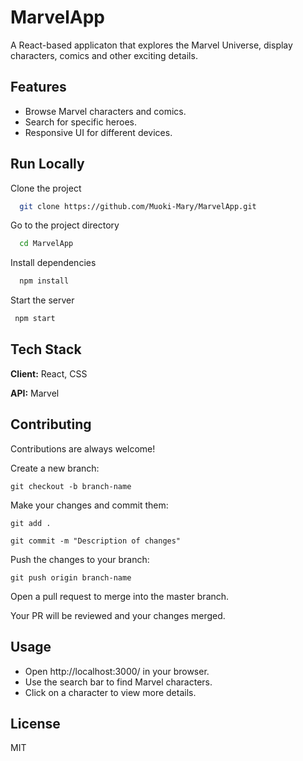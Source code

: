 # MarvelApp

A React-based applicaton that explores the Marvel Universe, display characters, comics and other exciting details.

## Features

- Browse Marvel characters and comics.
- Search for specific heroes.
- Responsive UI for different devices.

## Run Locally

Clone the project

```bash
  git clone https://github.com/Muoki-Mary/MarvelApp.git
```

Go to the project directory

```bash
  cd MarvelApp
```

Install dependencies

```bash
  npm install
```

Start the server

```bash
 npm start
```

## Tech Stack

**Client:** React, CSS

**API:** Marvel

## Contributing

Contributions are always welcome!

Create a new branch:

```
git checkout -b branch-name
```

Make your changes and commit them:

```
git add .
```

```
git commit -m "Description of changes"
```

Push the changes to your branch:

```
git push origin branch-name
```

Open a pull request to merge into the master branch.

Your PR will be reviewed and your changes merged.

## Usage

- Open http://localhost:3000/ in your browser.
- Use the search bar to find Marvel characters.
- Click on a character to view more details.

## License

MIT
